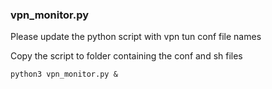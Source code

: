 ### vpn_monitor.py


Please update the python script with vpn tun conf file names

Copy the script to folder containing the conf and sh files

```
python3 vpn_monitor.py &
```
